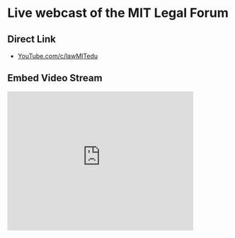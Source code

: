 # Live webcast of the MIT Legal Forum

## Direct Link

* [YouTube.com/c/lawMITedu](http://www.youtube.com/c/lawMITedu)

## Embed Video Stream

<iframe width="420" height="315" src="http://www.youtube.com/embed/ipMXgkIklnc" frameborder="0" allowfullscreen></iframe>
